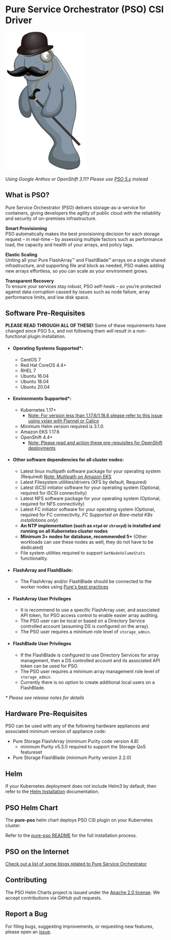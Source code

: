 # Pure Service Orchestrator (PSO) CSI Driver

<img src="./docs/images/pso_logo.png" width="250">

_Using Google Anthos or OpenShift 3.11? Please use [PSO 5.x](https://github.com/purestorage/helm-charts) instead_

## What is PSO?

Pure Service Orchestrator (PSO) delivers storage-as-a-service for containers, giving developers the agility of public cloud with the reliability and security of on-premises infrastructure.

**Smart Provisioning**<br/>
PSO automatically makes the best provisioning decision for each storage request – in real-time – by assessing multiple factors such as performance load, the capacity and health of your arrays, and policy tags.

**Elastic Scaling**<br/>
Uniting all your Pure FlashArray™ and FlashBlade™ arrays on a single shared infrastructure, and supporting file and block as needed, PSO makes adding new arrays effortless, so you can scale as your environment grows.

**Transparent Recovery**<br/>
To ensure your services stay robust, PSO self-heals – so you’re protected against data corruption caused by issues such as node failure, array performance limits, and low disk space.

## Software Pre-Requisites
**PLEASE READ THROUGH ALL OF THESE!**
Some of these requirements have changed since PSO 5.x, and not following them _will_ result in a non-functional plugin installation.

- #### Operating Systems Supported*:
  - CentOS 7
  - Red Hat CoreOS 4.4+
  - RHEL 7
  - Ubuntu 16.04
  - Ubuntu 18.04
  - Ubuntu 20.04
- #### Environments Supported*:
  - Kubernetes 1.17+
    - [Note: For version less than 1.17.6/1.18.6 please refer to this issue using vxlan with Flannel or Calico](https://github.com/kubernetes/kubernetes/issues/87852)
  - Minimum Helm version required is 3.1.0.
  - Amazon EKS 1.17.6
  - OpenShift 4.4+
    - [Note: Please read and action these pre-requisites for OpenShift deployments](docs/openshift_mc.md)
- #### Other software dependencies for all cluster nodes:
  - Latest linux multipath software package for your operating system (Required) [Note: Multipath on Amazon EKS](docs/eks-multipathd-fix.md)
  - Latest Filesystem utilities/drivers (XFS by default, Required)
  - Latest iSCSI initiator software for your operating system (Optional, required for iSCSI connectivity)
  - Latest NFS software package for your operating system (Optional, required for NFS connectivity)
  - Latest FC initiator software for your operating system (Optional, required for FC connectivity, *FC Supported on Bare-metal K8s installations only*)
  - **An NTP implementation (such as `ntpd` or `chronyd`) is installed and running on all Kubernetes cluster nodes**
  - **Minimum 3+ nodes for database, recommended 5+** (Other workloads can use these nodes as well, they do not have to be dedicated)
  - File system utilities required to support `GetNodeVolumeStats` functionality.
- #### FlashArray and FlashBlade:
  - The FlashArray and/or FlashBlade should be connected to the worker nodes using [Pure's best practices](https://support.purestorage.com/Solutions/Linux/Reference/Linux_Recommended_Settings)
- #### FlashArray User Privileges
  - It is recommend to use a specific FlashArray user, and associated API token, for PSO access control to enable easier array auditing.
  - The PSO user can be local or based on a Directory Service controlled account (assuming DS is configured on the array).
  - The PSO user requires a minimum role level of `storage_admin`.
- #### FlashBlade User Privileges
  - If the FlashBlade is configured to use Directory Services for array management, then a DS controlled account and its associated API token can be used for PSO.
  - The PSO user requires a minimum array management role level of `storage_admin`.
  - Currently there is no option to create additional local users on a FlashBlade.

_* Please see release notes for details_

## Hardware Pre-Requisites

PSO can be used with any of the following hardware appliances and associated minimum version of appliance code:
  - Pure Storage FlashArray (minimum Purity code version 4.8)
      - minimum Purity v5.3.0 required to support the Storage QoS featureset
  - Pure Storage FlashBlade (minimum Purity version 2.2.0)

## Helm

If your Kubernetes deployment does not include Helm3 by default, then refer to the [Helm Installation](https://helm.sh/docs/intro/install/) documentation.

## PSO Helm Chart

The **pure-pso** helm chart deploys PSO CSI plugin on your Kubernetes cluster.

Refer to the [pure-pso README](./pure-pso/README.md) for the full installation process.

## PSO on the Internet

[Check out a list of some blogs related to Pure Service Orchestrator](./docs/blog_posts.md)

## Contributing
The PSO Helm Charts project is issued under the [Apache 2.0 license](https://github.com/purestorage/pso-csi/blob/master/LICENSE). We accept contributions via GitHub pull requests.

## Report a Bug
For filing bugs, suggesting improvements, or requesting new features, please open an [issue](https://github.com/purestorage/pso-csi/issues).
